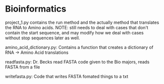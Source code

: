 # Bioinformatics

project_1.py contains the run method and the actually method that translates the RNA to Amino acids.
          NOTE: still needs to deal with cases that don't contain the start sequence, and may modify
                 how we deal with cases without stop sequences later as well.

amino_acid_dictionary.py: Contains a function that creates a dictionary of RNA -> Amino Acid translations

readfasta.py: Dr. Becks read FASTA code given to the Bio majors, reads FASTA from a file

writefasta.py: Code that writes FASTA fomated things to a txt
